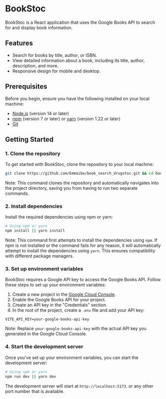 # BookStoc

BookStoc is a React application that uses the Google Books 
API to search for and display book information.

## Features
- Search for books by title, author, or ISBN.
- View detailed information about a book, including its title, author, description, and more.
- Responsive design for mobile and desktop.

## Prerequisites

Before you begin, ensure you have the following installed on your local machine:

- [Node.js](https://nodejs.org/en/) (version 14 or later)
- [npm](https://www.npmjs.com/) (version 7 or later) or [yarn](https://yarnpkg.com/) (version 1.22 or later)
- [Git](https://git-scm.com/)

## Getting Started

### 1. Clone the repository
To get started with BookStoc, clone the repository to your local machine:


```bash
git clone https://github.com/Emmaibe/book_search_drugstoc.git && cd book_search_drugstoc
```
Note: This command clones the repository and automatically navigates into the project directory, saving you from having to run two separate commands.


### 2. Install dependencies
Install the required dependencies using npm or yarn:
```bash
# Using npm or yarn
npm install || yarn install
```
Note: This command first attempts to install the dependencies using `npm`. 
If npm is not installed or the command fails for any reason, it will automatically 
attempt to install the dependencies using `yarn`. This ensures compatibility
with different package managers.


### 3. Set up environment variables
BookStoc requires a Google API key to access the Google Books API. Follow these steps to set up your environment variables:

1. Create a new project in the [Google Cloud Console](https://console.cloud.google.com/). 
2. Enable the Google Books API for your project. 
3. Create an API key in the "Credentials" section. 
4. In the root of the project, create a `.env` file and add your API key:

```plaintext
VITE_API_KEY=your-google-books-api-key
```
Note: Replace `your-google-books-api-key` with the actual API key you generated in the Google Cloud Console.

### 4. Start the development server
Once you've set up your environment variables, you can start the development server:
```bash
# Using npm or yarn
npm run dev || yarn dev
```

The development server will start at `http://localhost:5173`. or any other port number that is available.